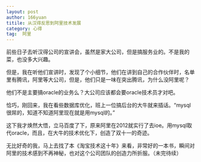 ```yaml
---
layout: post
author: 166yuan
titile: 从汉得反思到阿里技术发展
category: 心得
tag:  阿里
---
```

   前些日子去听汉得公司的宣讲会，虽然是家大公司，但是搞服务业的。不是我的菜，也没多大兴趣。

但是，我在听他们宣讲时，发现了个小细节，他们在讲到自己的合作伙伴时，名单里有腾讯，阿里等大公司，但是，他们只是一味在突出腾讯，为什么没阿里呢？

他们不是主要搞oracle的业务么？大公司应该都会要oracle技术员才对吧。

恰巧，刚回来，我在看些数据库优化，班上一位搞后台的大牛就来插话。“mysql很屌的，知道不知道阿里现在就是用mysql的。” 

这下我才焕然大悟，立马百度了下，原来阿里在2012就实行了去ioe。用mysql取代oracle，而且，在大牛的技术优化下，创造了双十一的奇迹。

无比好奇的我，马上去找了本《淘宝技术这十年》来看，非常好的一本书，瞬间对阿里的技术感到不再神秘，也对这个公司团队的创造力所折服。（未完待续）